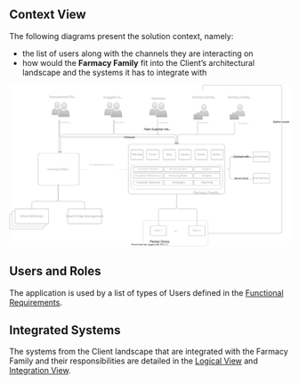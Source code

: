 ## Context View

The following diagrams present the solution context, namely: 
- the list of users along with the channels they are interacting on
- how would the **Farmacy Family** fit into the Client’s architectural landscape and the systems it has to integrate with

![image](../../files/FarmacyFamilyContextView.drawio.svg)

## Users and Roles
The application is used by a list of types of Users defined in the [Functional Requirements](../../SoftwareRequirementsSpecifications.md).

## Integrated Systems
The systems from the Client landscape that are integrated with the Farmacy Family and their responsibilities are detailed in the [Logical View](../02LogicalView.md) and [Integration View](../05IntegrationView.md).
